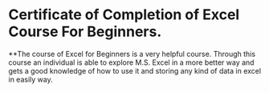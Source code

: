 # Certificate of Completion of Excel Course For Beginners.
**The course of Excel for Beginners is a very helpful course. Through this course an individual is able to explore M.S. Excel in a more better way and gets a good knowledge of how to use it and storing any kind of data  in excel in easily way. 
